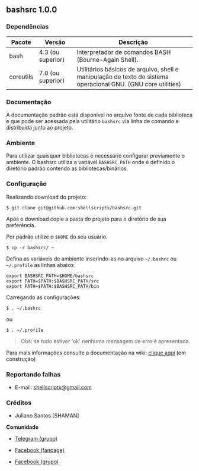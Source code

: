 ## bashsrc 1.0.0

### Dependências

|Pacote|Versão|Descrição|
|-|-|-|
|bash|4.3 (ou superior)|Interpretador de comandos BASH (Bourne-Again Shell).|
|coreutils|7.0 (ou superior)|Utilitários básicos de arquivo, shell e manipulação de texto do sistema operacional GNU. (GNU core utilities)|


### Documentação

A  documentação  padrão  está disponível no arquivo fonte de cada biblioteca e que pode ser acessada pela utilitário `bashsrc` via linha de comando e distribuída junto ao  projeto.

### Ambiente

Para utilizar quaisquer bibliotecas é necessário configurar previamente o  ambiente.  O bashsrc  utiliza  a variável `BASHSRC_PATH` onde é definido o diretório padrão contendo as bibliotecas/binários.

### Configuração

Realizando download do projeto:

```
$ git clone git@github.com:shellscriptx/bashsrc.git
```

Após o download copie a pasta do projeto para o diretório de sua preferência.

Por padrão utilize o `$HOME` do seu usuário.
```
$ cp -r bashsrc/ ~
```
Defina  as  variáveis de ambiente inserindo-as no arquivo `~/.bashrc` ou `~/.profile`
as linhas abaixo:
```
export BASHSRC_PATH=$HOME/bashsrc
export PATH=$PATH:$BASHSRC_PATH/src
export PATH=$PATH:$BASHSRC_PATH/bin
```
Carregando as configurações:
```
$ . ~/.bashrc
```
ou
```
$ . ~/.profile
```
> Obs: se tudo estiver 'ok' nenhuma mensagem de erro é apresentada.


Para mais informações consulte a documentação na  wiki: [clique aqui](https://github.com/shellscriptx/bashsrc/wiki) (em construção)

### Reportando falhas

* E-mail: shellscriptx@gmail.com

### Créditos

* Juliano Santos [SHAMAN]

**Comunidade**

* [Telegram (grupo)](https://t.me/shellscript_x)

* [Facebook (fanpage)](https://fb.com/shellscriptx)

* [Facebook (grupo)](https://fb.com/groups/1849108781988115)
